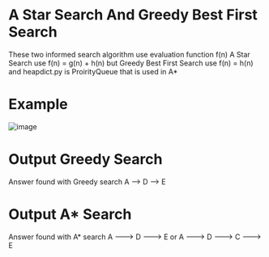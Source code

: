 # A Star Search And Greedy Best First Search
These two informed search algorithm use evaluation function f(n)
A Star Search use f(n) = g(n) + h(n) but Greedy Best First Search use f(n) = h(n) and heapdict.py is ProirityQueue that is used in A*
# Example

![image](https://github.com/user-attachments/assets/139effa7-00fe-4632-99be-7d8615777ad7)
# Output Greedy Search
Answer found with Greedy search
A --> D --> E
# Output A* Search
Answer found with A* search
A ---> D ---> E
or
A ---> D ---> C ---> E

